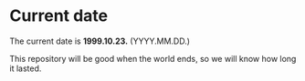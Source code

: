 # Current date

The current date is **1999.10.23.** (YYYY.MM.DD.)

This repository will be good when the world ends, so we will know how long it lasted.